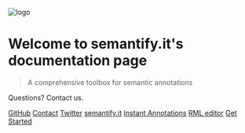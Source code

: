 ![logo](https://semantify.it/images/logo.png)

# Welcome to semantify.it's documentation page

> A comprehensive toolbox for semantic annotations

Questions? Contact us.

[GitHub](https://github.com/semantifyit/)
[Contact](mailto:info[at]semantify[dot]it])
[Twitter](https://twitter.com/semantifyit")
[semantify.it](https://semantify.it)
[Instant Annotations](https://semantifyit.github.io/ia)
[RML editor](https://semantifyit.github.io/rml)
[Get Started](#what-is-semantifyit)
